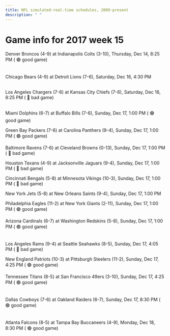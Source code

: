 ```yaml
---
title: NFL simulated-real-time schedules, 2009-present
description: " "
---
```


# Game info for 2017 week 15

Denver Broncos (4-9) at Indianapolis Colts (3-10), Thursday, Dec 14, 8:25 PM (	:green_circle: good game)

<br/>Chicago Bears (4-9) at Detroit Lions (7-6), Saturday, Dec 16, 4:30 PM

<br/>Los Angeles Chargers (7-6) at Kansas City Chiefs (7-6), Saturday, Dec 16, 8:25 PM (	:red_circle: bad game)

<br/>Miami Dolphins (6-7) at Buffalo Bills (7-6), Sunday, Dec 17, 1:00 PM (	:green_circle: good game)

Green Bay Packers (7-6) at Carolina Panthers (9-4), Sunday, Dec 17, 1:00 PM (	:green_circle: good game)

Baltimore Ravens (7-6) at Cleveland Browns (0-13), Sunday, Dec 17, 1:00 PM (	:red_circle: bad game)

Houston Texans (4-9) at Jacksonville Jaguars (9-4), Sunday, Dec 17, 1:00 PM (	:red_circle: bad game)

Cincinnati Bengals (5-8) at Minnesota Vikings (10-3), Sunday, Dec 17, 1:00 PM (	:red_circle: bad game)

New York Jets (5-8) at New Orleans Saints (9-4), Sunday, Dec 17, 1:00 PM

Philadelphia Eagles (11-2) at New York Giants (2-11), Sunday, Dec 17, 1:00 PM (	:green_circle: good game)

Arizona Cardinals (6-7) at Washington Redskins (5-8), Sunday, Dec 17, 1:00 PM (	:green_circle: good game)

<br/>Los Angeles Rams (9-4) at Seattle Seahawks (8-5), Sunday, Dec 17, 4:05 PM (	:red_circle: bad game)

New England Patriots (10-3) at Pittsburgh Steelers (11-2), Sunday, Dec 17, 4:25 PM (	:green_circle: good game)

Tennessee Titans (8-5) at San Francisco 49ers (3-10), Sunday, Dec 17, 4:25 PM (	:green_circle: good game)

<br/>Dallas Cowboys (7-6) at Oakland Raiders (6-7), Sunday, Dec 17, 8:30 PM (	:green_circle: good game)

<br/>Atlanta Falcons (8-5) at Tampa Bay Buccaneers (4-9), Monday, Dec 18, 8:30 PM (	:green_circle: good game)

